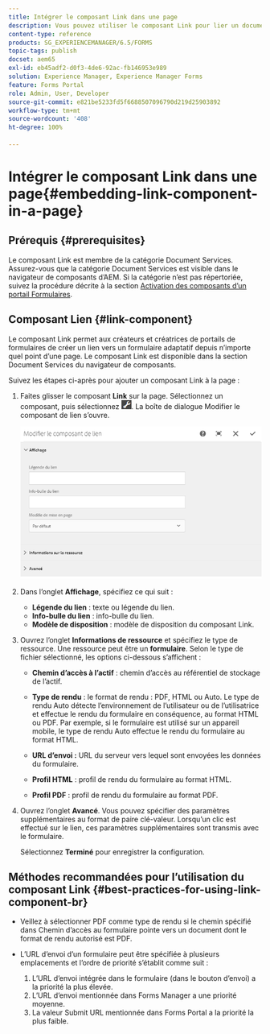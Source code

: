 ```yaml
---
title: Intégrer le composant Link dans une page
description: Vous pouvez utiliser le composant Link pour lier un document adaptatif ou un formulaire adaptatif depuis la page que vous souhaitez.
content-type: reference
products: SG_EXPERIENCEMANAGER/6.5/FORMS
topic-tags: publish
docset: aem65
exl-id: eb45adf2-d0f3-4de6-92ac-fb146953e989
solution: Experience Manager, Experience Manager Forms
feature: Forms Portal
role: Admin, User, Developer
source-git-commit: e821be5233fd5f6688507096790d219d25903892
workflow-type: tm+mt
source-wordcount: '408'
ht-degree: 100%

---
```


# Intégrer le composant Link dans une page{#embedding-link-component-in-a-page}

## Prérequis {#prerequisites}

Le composant Link est membre de la catégorie Document Services. Assurez-vous que la catégorie Document Services est visible dans le navigateur de composants d’AEM. Si la catégorie n’est pas répertoriée, suivez la procédure décrite à la section [Activation des composants d’un portail Formulaires](/help/forms/using/enabling-forms-portal-components.md).

## Composant Lien {#link-component}

Le composant Link permet aux créateurs et créatrices de portails de formulaires de créer un lien vers un formulaire adaptatif depuis n’importe quel point d’une page. Le composant Link est disponible dans la section Document Services du navigateur de composants.

Suivez les étapes ci-après pour ajouter un composant Link à la page :

1. Faites glisser le composant **Link** sur la page. Sélectionnez un composant, puis sélectionnez ![cmppr](assets/cmppr.png). La boîte de dialogue Modifier le composant de lien s’ouvre.

   ![edit-link-component](assets/edit-link-component.png)

1. Dans l’onglet **Affichage**, spécifiez ce qui suit :

   * **Légende du lien** : texte ou légende du lien.
   * **Info-bulle du lien** : info-bulle du lien.
   * **Modèle de disposition** : modèle de disposition du composant Link.

1. Ouvrez l’onglet **Informations de ressource** et spécifiez le type de ressource. Une ressource peut être un **formulaire**. Selon le type de fichier sélectionné, les options ci-dessous s’affichent : 

   * **Chemin d’accès à l’actif** : chemin d’accès au référentiel de stockage de l’actif.

   * **Type de rendu** : le format de rendu : PDF, HTML ou Auto. Le type de rendu Auto détecte l’environnement de l’utilisateur ou de l’utilisatrice et effectue le rendu du formulaire en conséquence, au format HTML ou PDF. Par exemple, si le formulaire est utilisé sur un appareil mobile, le type de rendu Auto effectue le rendu du formulaire au format HTML.
   * **URL d’envoi :** URL du serveur vers lequel sont envoyées les données du formulaire.
   * **Profil HTML** : profil de rendu du formulaire au format HTML.
   * **Profil PDF** : profil de rendu du formulaire au format PDF.

1. Ouvrez l’onglet **Avancé**. Vous pouvez spécifier des paramètres supplémentaires au format de paire clé-valeur. Lorsqu’un clic est effectué sur le lien, ces paramètres supplémentaires sont transmis avec le formulaire.

   Sélectionnez **Terminé** pour enregistrer la configuration.

## Méthodes recommandées pour l’utilisation du composant Link {#best-practices-for-using-link-component-br}

* Veillez à sélectionner PDF comme type de rendu si le chemin spécifié dans Chemin d’accès au formulaire pointe vers un document dont le format de rendu autorisé est PDF.
* L’URL d’envoi d’un formulaire peut être spécifiée à plusieurs emplacements et l’ordre de priorité s’établit comme suit :

   1. L’URL d’envoi intégrée dans le formulaire (dans le bouton d’envoi) a la priorité la plus élevée.
   1. L’URL d’envoi mentionnée dans Forms Manager a une priorité moyenne.
   1. La valeur Submit URL mentionnée dans Forms Portal a la priorité la plus faible.
